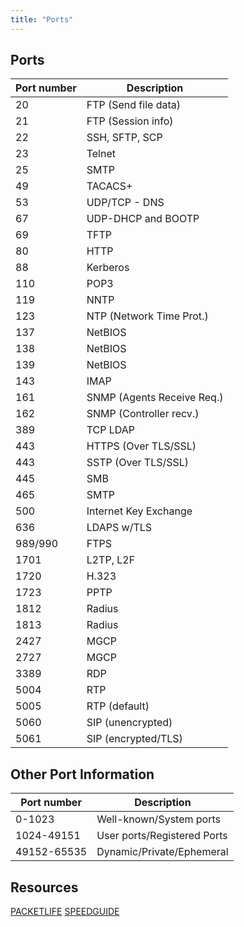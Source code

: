 ```yaml
---
title: "Ports"
---
```


## Ports
| Port number   | Description                |
|---------------|----------------------------|
| 20            | FTP (Send file data)       |
| 21            | FTP (Session info)         |
| 22            | SSH, SFTP, SCP             |
| 23            | Telnet                     |
| 25            | SMTP                       |
| 49            | TACACS+                    |
| 53            | UDP/TCP - DNS              |
| 67            | UDP-DHCP and BOOTP         |
| 69            | TFTP                       |
| 80            | HTTP                       |
| 88            | Kerberos                   |
| 110           | POP3                       |
| 119           | NNTP                       |
| 123           | NTP (Network Time Prot.)   |
| 137           | NetBIOS                    |
| 138           | NetBIOS                    |
| 139           | NetBIOS                    |
| 143           | IMAP                       |
| 161           | SNMP (Agents Receive Req.) |
| 162           | SNMP (Controller recv.)    |
| 389           | TCP LDAP                   |
| 443           | HTTPS (Over TLS/SSL)       |
| 443           | SSTP (Over TLS/SSL)        |
| 445           | SMB                        |
| 465           | SMTP                       |
| 500           | Internet Key Exchange      |
| 636           | LDAPS w/TLS                |
| 989/990       | FTPS                       |
| 1701          | L2TP, L2F                  |
| 1720          | H.323                      |
| 1723          | PPTP                       |
| 1812          | Radius                     |
| 1813          | Radius                     |
| 2427          | MGCP                       |
| 2727          | MGCP                       |
| 3389          | RDP                        |
| 5004          | RTP                        |
| 5005          | RTP (default)              |
| 5060          | SIP (unencrypted)          |
| 5061          | SIP (encrypted/TLS)        |

## Other Port Information
| Port number   | Description                |
|---------------|----------------------------|
| 0-1023        | Well-known/System ports    |
| 1024-49151    | User ports/Registered Ports|
| 49152-65535   | Dynamic/Private/Ephemeral  |

## Resources
[PACKETLIFE](https://packetlife.net/media/library/23/common_ports.pdf)
[SPEEDGUIDE](https://www.speedguide.net/ports.php)
